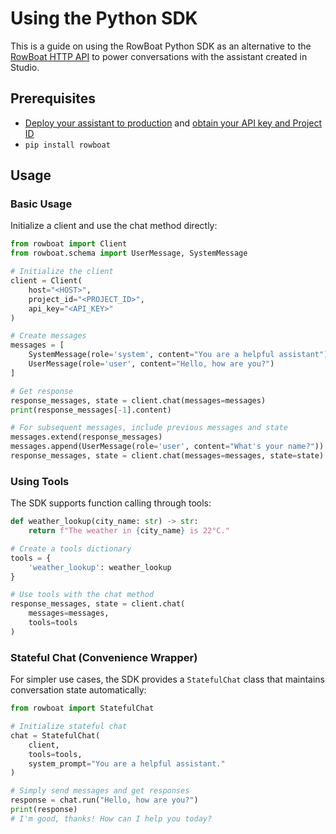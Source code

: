 # Using the Python SDK

This is a guide on using the RowBoat Python SDK as an alternative to the [RowBoat HTTP API](/using_the_api) to power conversations with the assistant created in Studio.

## Prerequisites
- [Deploy your assistant to production](/using_the_api/#deploy-your-assistant-to-production-on-studio) and [obtain your API key and Project ID](/using_the_api/#obtain-api-key-and-project-id)
- ``` pip install rowboat ```

## Usage

### Basic Usage

Initialize a client and use the chat method directly:

```python
from rowboat import Client
from rowboat.schema import UserMessage, SystemMessage

# Initialize the client
client = Client(
    host="<HOST>",
    project_id="<PROJECT_ID>",
    api_key="<API_KEY>"
)

# Create messages
messages = [
    SystemMessage(role='system', content="You are a helpful assistant"),
    UserMessage(role='user', content="Hello, how are you?")
]

# Get response
response_messages, state = client.chat(messages=messages)
print(response_messages[-1].content)

# For subsequent messages, include previous messages and state
messages.extend(response_messages)
messages.append(UserMessage(role='user', content="What's your name?"))
response_messages, state = client.chat(messages=messages, state=state)
```

### Using Tools

The SDK supports function calling through tools:

```python
def weather_lookup(city_name: str) -> str:
    return f"The weather in {city_name} is 22°C."

# Create a tools dictionary
tools = {
    'weather_lookup': weather_lookup
}

# Use tools with the chat method
response_messages, state = client.chat(
    messages=messages,
    tools=tools
)
```

### Stateful Chat (Convenience Wrapper)

For simpler use cases, the SDK provides a `StatefulChat` class that maintains conversation state automatically:

```python
from rowboat import StatefulChat

# Initialize stateful chat
chat = StatefulChat(
    client,
    tools=tools,
    system_prompt="You are a helpful assistant."
)

# Simply send messages and get responses
response = chat.run("Hello, how are you?")
print(response)
# I'm good, thanks! How can I help you today?
```
